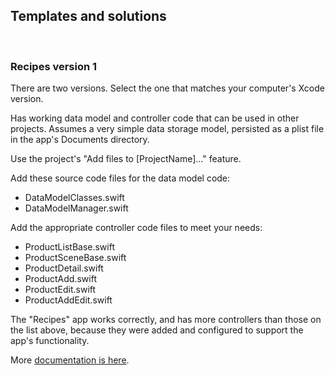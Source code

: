 ## Templates and solutions

<br>

### Recipes version 1

There are two versions. Select the one that matches your computer's Xcode version.

Has working data model and controller code that can be used in other projects. Assumes a very simple data storage model, persisted as a plist file in the app's Documents directory. 

Use the project's "Add files to [ProjectName]..." feature. 

Add these source code files for the data model code:
* DataModelClasses.swift 
* DataModelManager.swift

Add the appropriate controller code files to meet your needs:
* ProductListBase.swift
* ProductSceneBase.swift
* ProductDetail.swift
* ProductAdd.swift
* ProductEdit.swift
* ProductAddEdit.swift

The "Recipes" app works correctly, and has more controllers than those on the list above, because they were added and configured to support the app's functionality. 

More [documentation is here](https://dps923.ca/topics/info-template-v1). 

<br>
